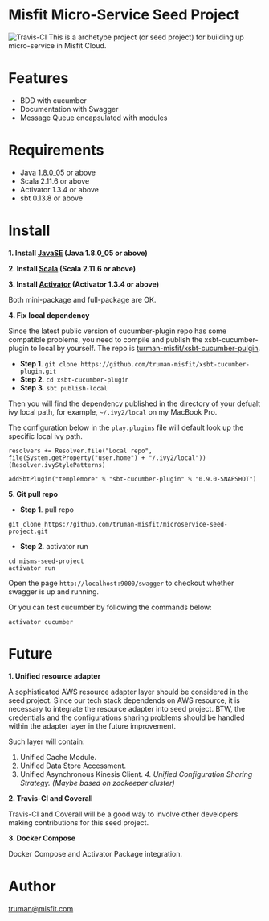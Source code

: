# Misfit Micro-Service Seed Project
![Travis-CI](https://travis-ci.org/truman-misfit/microservice-seed-project.svg?branch=develop)
This is a archetype project (or seed project) for building up micro-service in Misfit Cloud.

# Features
* BDD with cucumber
* Documentation with Swagger
* Message Queue encapsulated with modules

# Requirements
* Java 1.8.0_05 or above
* Scala 2.11.6 or above
* Activator 1.3.4 or above
* sbt 0.13.8 or above

# Install
**1. Install [JavaSE](http://www.oracle.com/technetwork/java/javase/downloads/index.html) (Java 1.8.0_05 or above)**

**2. Install [Scala](http://www.scala-lang.org/download/) (Scala 2.11.6 or above)**

**3. Install [Activator](https://www.typesafe.com/get-started) (Activator 1.3.4 or above)**

Both mini-package and full-package are OK.

**4. Fix local dependency**

Since the latest public version of cucumber-plugin repo has some compatible problems, you need to compile and publish the xsbt-cucumber-plugin to local by yourself. The repo is [turman-misfit/xsbt-cucumber-pulgin](https://github.com/truman-misfit/xsbt-cucumber-plugin).

* **Step 1**. `git clone https://github.com/truman-misfit/xsbt-cucumber-plugin.git`
* **Step 2**. `cd xsbt-cucumber-plugin`
* **Step 3**. `sbt publish-local`

Then you will find the dependency published in the directory of your defualt ivy local path, for example, `~/.ivy2/local` on my MacBook Pro.

The configuration below in the `play.plugins` file will default look up the specific local ivy path.

```
resolvers += Resolver.file("Local repo", file(System.getProperty("user.home") + "/.ivy2/local"))(Resolver.ivyStylePatterns)

addSbtPlugin("templemore" % "sbt-cucumber-plugin" % "0.9.0-SNAPSHOT")
```

**5. Git pull repo**

* **Step 1**. pull repo
```
git clone https://github.com/truman-misfit/microservice-seed-project.git

```

* **Step 2**. activator run
```
cd misms-seed-project
activator run
```
Open the page `http://localhost:9000/swagger` to checkout whether swagger is up and running.

Or you can test cucumber by following the commands below:
```
activator cucumber
```

# Future
**1. Unified resource adapter**

A sophisticated AWS resource adapter layer should be considered in the seed project. Since our tech stack dependends on AWS resource, it is necessary to integrate the resource adapter into seed project. BTW, the credentials and the configurations sharing problems should be handled within the adapter layer in the future improvement.

Such layer will contain:
1. Unified Cache Module.
2. Unified Data Store Accessment.
3. Unified Asynchronous Kinesis Client.
*4. Unified Configuration Sharing Strategy. (Maybe based on zookeeper cluster)*

**2. Travis-CI and Coverall**

Travis-CI and Coverall will be a good way to involve other developers making contributions for this seed project.

**3. Docker Compose**

Docker Compose and Activator Package integration.

# Author
truman@misfit.com